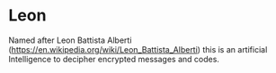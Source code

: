 # Leon
Named after Leon Battista Alberti (https://en.wikipedia.org/wiki/Leon_Battista_Alberti) this is an artificial Intelligence to decipher encrypted messages and codes.
